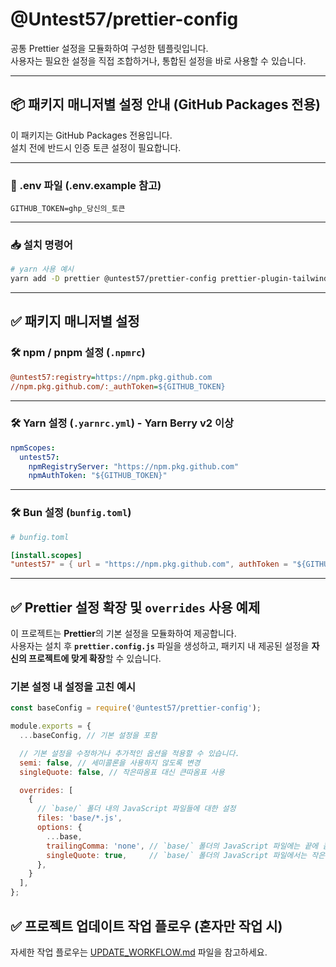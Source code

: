 # @Untest57/prettier-config

공통 Prettier 설정을 모듈화하여 구성한 템플릿입니다.  
사용자는 필요한 설정을 직접 조합하거나, 통합된 설정을 바로 사용할 수 있습니다.

---

## 📦 패키지 매니저별 설정 안내 (GitHub Packages 전용)

이 패키지는 GitHub Packages 전용입니다.  
설치 전에 반드시 인증 토큰 설정이 필요합니다.

---

### 📁 .env 파일 (.env.example 참고)

```env
GITHUB_TOKEN=ghp_당신의_토큰
```

---

### 📥 설치 명령어

```bash
# yarn 사용 예시
yarn add -D prettier @untest57/prettier-config prettier-plugin-tailwindcss @trivago/prettier-plugin-sort-imports
```

---

## ✅ 패키지 매니저별 설정

### 🛠 npm / pnpm 설정 (`.npmrc`)

```ini
@untest57:registry=https://npm.pkg.github.com
//npm.pkg.github.com/:_authToken=${GITHUB_TOKEN}
```

---

### 🛠 Yarn 설정 (`.yarnrc.yml`) - Yarn Berry v2 이상

```yaml
npmScopes:
  untest57:
    npmRegistryServer: "https://npm.pkg.github.com"
    npmAuthToken: "${GITHUB_TOKEN}"
```

---

### 🛠 Bun 설정 (`bunfig.toml`)

```toml
# bunfig.toml

[install.scopes]
"untest57" = { url = "https://npm.pkg.github.com", authToken = "${GITHUB_TOKEN}" }
```

---

## ✅ Prettier 설정 확장 및 `overrides` 사용 예제

이 프로젝트는 **Prettier**의 기본 설정을 모듈화하여 제공합니다.  
사용자는 설치 후 **`prettier.config.js`** 파일을 생성하고, 패키지 내 제공된 설정을 **자신의 프로젝트에 맞게 확장**할 수 있습니다.

### 기본 설정 내 설정을 고친 예시

```js
const baseConfig = require('@untest57/prettier-config');

module.exports = {
  ...baseConfig, // 기본 설정을 포함

  // 기본 설정을 수정하거나 추가적인 옵션을 적용할 수 있습니다.
  semi: false, // 세미콜론을 사용하지 않도록 변경
  singleQuote: false, // 작은따옴표 대신 큰따옴표 사용

  overrides: [
    {
      // `base/` 폴더 내의 JavaScript 파일들에 대한 설정
      files: 'base/*.js',
      options: {
        ...base,
        trailingComma: 'none', // `base/` 폴더의 JavaScript 파일에는 끝에 콤마를 추가하지 않음
        singleQuote: true,     // `base/` 폴더의 JavaScript 파일에서는 작은따옴표 사용
      },
    }
  ],
};
```

## ✅ 프로젝트 업데이트 작업 플로우 (혼자만 작업 시)

자세한 작업 플로우는 [UPDATE_WORKFLOW.md](./UPDATE_WORKFLOW.md) 파일을 참고하세요.
